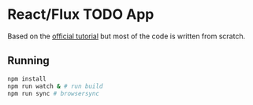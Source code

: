 # React/Flux TODO App

Based on the [official tutorial](https://facebook.github.io/flux/docs/todo-list.html) but most of 
the code is written from scratch.

## Running

```sh
npm install 
npm run watch & # run build
npm run sync # browsersync
```
